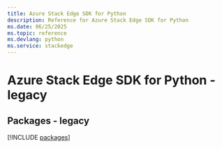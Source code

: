 ```yaml
---
title: Azure Stack Edge SDK for Python
description: Reference for Azure Stack Edge SDK for Python
ms.date: 06/25/2025
ms.topic: reference
ms.devlang: python
ms.service: stackedge
---
```

# Azure Stack Edge SDK for Python - legacy
## Packages - legacy
[!INCLUDE [packages](stack-edge-index.md)]